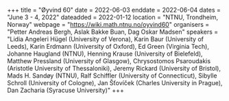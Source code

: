 +++
title = "Øyvind 60"
date = 2022-06-03
enddate = 2022-06-04
dates = "June 3 - 4, 2022"
dateadded = 2022-01-12
location = "NTNU, Trondheim, Norway"
webpage = "https://wiki.math.ntnu.no/oyvind60"
organisers = "Petter Andreas Bergh, Aslak Bakke Buan, Dag Oskar Madsen"
speakers = "Lidia Angeleri Hügel (University of Verona), Karin Baur (University of Leeds), Karin Erdmann (University of Oxford), Ed Green (Virginia Tech), Johanne Haugland (NTNU), Henning Krause (University of Bielefeld), Matthew Pressland (University of Glasgow), Chrysostomos Psaroudakis (Aristotle University of Thessaloniki), Jeremy Rickard (University of Bristol), Mads H. Sandøy (NTNU), Ralf Schiffler (University of Connecticut), Sibylle Schroll (University of Cologne), Jan Šťovíček (Charles University in Prague), Dan Zacharia (Syracuse University)"
+++
